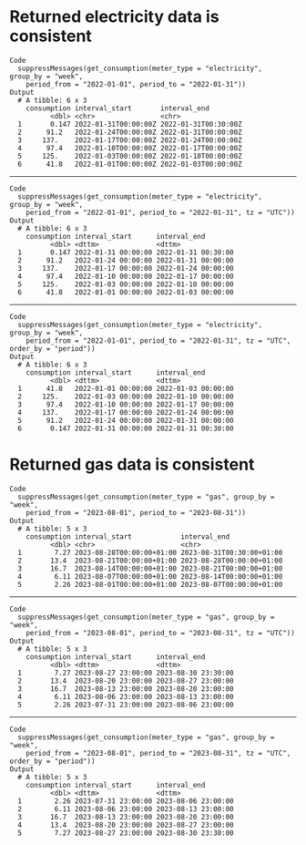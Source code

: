 # Returned electricity data is consistent

    Code
      suppressMessages(get_consumption(meter_type = "electricity", group_by = "week",
        period_from = "2022-01-01", period_to = "2022-01-31"))
    Output
      # A tibble: 6 x 3
        consumption interval_start       interval_end        
              <dbl> <chr>                <chr>               
      1       0.147 2022-01-31T00:00:00Z 2022-01-31T00:30:00Z
      2      91.2   2022-01-24T00:00:00Z 2022-01-31T00:00:00Z
      3     137.    2022-01-17T00:00:00Z 2022-01-24T00:00:00Z
      4      97.4   2022-01-10T00:00:00Z 2022-01-17T00:00:00Z
      5     125.    2022-01-03T00:00:00Z 2022-01-10T00:00:00Z
      6      41.8   2022-01-01T00:00:00Z 2022-01-03T00:00:00Z

---

    Code
      suppressMessages(get_consumption(meter_type = "electricity", group_by = "week",
        period_from = "2022-01-01", period_to = "2022-01-31", tz = "UTC"))
    Output
      # A tibble: 6 x 3
        consumption interval_start      interval_end       
              <dbl> <dttm>              <dttm>             
      1       0.147 2022-01-31 00:00:00 2022-01-31 00:30:00
      2      91.2   2022-01-24 00:00:00 2022-01-31 00:00:00
      3     137.    2022-01-17 00:00:00 2022-01-24 00:00:00
      4      97.4   2022-01-10 00:00:00 2022-01-17 00:00:00
      5     125.    2022-01-03 00:00:00 2022-01-10 00:00:00
      6      41.8   2022-01-01 00:00:00 2022-01-03 00:00:00

---

    Code
      suppressMessages(get_consumption(meter_type = "electricity", group_by = "week",
        period_from = "2022-01-01", period_to = "2022-01-31", tz = "UTC", order_by = "period"))
    Output
      # A tibble: 6 x 3
        consumption interval_start      interval_end       
              <dbl> <dttm>              <dttm>             
      1      41.8   2022-01-01 00:00:00 2022-01-03 00:00:00
      2     125.    2022-01-03 00:00:00 2022-01-10 00:00:00
      3      97.4   2022-01-10 00:00:00 2022-01-17 00:00:00
      4     137.    2022-01-17 00:00:00 2022-01-24 00:00:00
      5      91.2   2022-01-24 00:00:00 2022-01-31 00:00:00
      6       0.147 2022-01-31 00:00:00 2022-01-31 00:30:00

# Returned gas data is consistent

    Code
      suppressMessages(get_consumption(meter_type = "gas", group_by = "week",
        period_from = "2023-08-01", period_to = "2023-08-31"))
    Output
      # A tibble: 5 x 3
        consumption interval_start            interval_end             
              <dbl> <chr>                     <chr>                    
      1        7.27 2023-08-28T00:00:00+01:00 2023-08-31T00:30:00+01:00
      2       13.4  2023-08-21T00:00:00+01:00 2023-08-28T00:00:00+01:00
      3       16.7  2023-08-14T00:00:00+01:00 2023-08-21T00:00:00+01:00
      4        6.11 2023-08-07T00:00:00+01:00 2023-08-14T00:00:00+01:00
      5        2.26 2023-08-01T00:00:00+01:00 2023-08-07T00:00:00+01:00

---

    Code
      suppressMessages(get_consumption(meter_type = "gas", group_by = "week",
        period_from = "2023-08-01", period_to = "2023-08-31", tz = "UTC"))
    Output
      # A tibble: 5 x 3
        consumption interval_start      interval_end       
              <dbl> <dttm>              <dttm>             
      1        7.27 2023-08-27 23:00:00 2023-08-30 23:30:00
      2       13.4  2023-08-20 23:00:00 2023-08-27 23:00:00
      3       16.7  2023-08-13 23:00:00 2023-08-20 23:00:00
      4        6.11 2023-08-06 23:00:00 2023-08-13 23:00:00
      5        2.26 2023-07-31 23:00:00 2023-08-06 23:00:00

---

    Code
      suppressMessages(get_consumption(meter_type = "gas", group_by = "week",
        period_from = "2023-08-01", period_to = "2023-08-31", tz = "UTC", order_by = "period"))
    Output
      # A tibble: 5 x 3
        consumption interval_start      interval_end       
              <dbl> <dttm>              <dttm>             
      1        2.26 2023-07-31 23:00:00 2023-08-06 23:00:00
      2        6.11 2023-08-06 23:00:00 2023-08-13 23:00:00
      3       16.7  2023-08-13 23:00:00 2023-08-20 23:00:00
      4       13.4  2023-08-20 23:00:00 2023-08-27 23:00:00
      5        7.27 2023-08-27 23:00:00 2023-08-30 23:30:00

